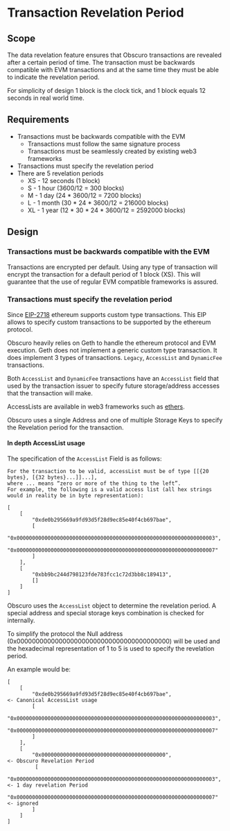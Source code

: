 # Transaction Revelation Period

## Scope

The data revelation feature ensures that Obscuro transactions are revealed after a certain period of time.
The transaction must be backwards compatible with EVM transactions and at the same time they must be able to indicate the revelation period.

For simplicity of design 1 block is the clock tick, and 1 block equals 12 seconds in real world time.


## Requirements
* Transactions must be backwards compatible with the EVM
  * Transactions must follow the same signature process
  * Transactions must be seamlessly created by existing web3 frameworks
* Transactions must specify the revelation period
* There are 5 revelation periods
  * XS - 12 seconds (1 block)
  * S - 1 hour (3600/12 = 300 blocks)
  * M - 1 day (24 * 3600/12 = 7200 blocks)
  * L - 1 month (30 * 24 * 3600/12 = 216000 blocks)
  * XL - 1 year (12 * 30 * 24 * 3600/12 = 2592000 blocks)

## Design

### Transactions must be backwards compatible with the EVM

Transactions are encrypted per default. 
Using any type of transaction will encrypt the transaction for a default period of 1 block (XS).
This will guarantee that the use of regular EVM compatible frameworks is assured.

### Transactions must specify the revelation period

Since [EIP-2718](https://eips.ethereum.org/EIPS/eip-2718) ethereum supports custom type transactions.
This EIP allows to specify custom transactions to be supported by the ethereum protocol.

Obscuro heavily relies on Geth to handle the ethereum protocol and EVM execution. 
Geth does not implement a generic custom type transaction. It does implement 3 types of transactions. 
`Legacy`, `AccessList` and `DynamicFee` transactions.

Both `AccessList` and `DynamicFee` transactions have an `AccessList` field that used by the transaction issuer to specify future storage/address accesses that the transaction will make.

AccessLists are available in web3 frameworks such as [ethers](https://docs.ethers.io/v5/api/providers/types/#types--access-lists).


Obscuro uses a single Address and one of multiple Storage Keys to specify the Revelation period for the transaction.


#### In depth AccessList usage 

The specification of the `AccessList` Field is as follows:

```
For the transaction to be valid, accessList must be of type [[{20 bytes}, [{32 bytes}...]]...], 
where ... means “zero or more of the thing to the left”.
For example, the following is a valid access list (all hex strings would in reality be in byte representation):

[
    [
        "0xde0b295669a9fd93d5f28d9ec85e40f4cb697bae",
        [
            "0x0000000000000000000000000000000000000000000000000000000000000003",
            "0x0000000000000000000000000000000000000000000000000000000000000007"
        ]
    ],
    [
        "0xbb9bc244d798123fde783fcc1c72d3bb8c189413",
        []
    ]
]
```

Obscuro uses the `AccessList` object to determine the revelation period.
A special address and special storage keys combination is checked for internally.

To simplify the protocol the Null address (0x0000000000000000000000000000000000000000) will be used and the hexadecimal representation of 1 to 5 is used to specify the revelation period. 

An example would be:
```
[
    [
        "0xde0b295669a9fd93d5f28d9ec85e40f4cb697bae",                             <- Canonical AccessList usage
        [
            "0x0000000000000000000000000000000000000000000000000000000000000003",
            "0x0000000000000000000000000000000000000000000000000000000000000007"
        ]
    ],
    [
        "0x0000000000000000000000000000000000000000",                             <- Obscuro Revelation Period
         [
            "0x0000000000000000000000000000000000000000000000000000000000000003", <- 1 day revelation Period
            "0x0000000000000000000000000000000000000000000000000000000000000007"  <- ignored
        ]
    ]
]
```

